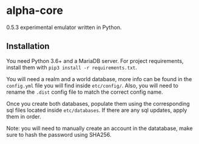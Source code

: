 # alpha-core
0.5.3 experimental emulator written in Python.

## Installation
You need Python 3.6+ and a MariaDB server. For project requirements, install them with `pip3 install -r requirements.txt`.

You will need a realm and a world database, more info can be found in the `config.yml` file you will find inside `etc/config/`. Also, you will need to rename the `.dist` config file to match the correct config name.

Once you create both databases, populate them using the corresponding sql files located inside `etc/databases`. If there are any sql updates, apply them in order.

Note: you will need to manually create an account in the datatabase, make sure to hash the password using SHA256.
